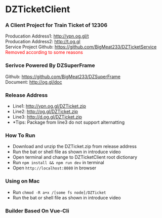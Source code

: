 # DZTicketClient

### A Client Project for Train Ticket of 12306  
Producation Address1: http://vpn.og.gl/t  
Producation Address2: http://t.og.gl  
Service Project Github: https://github.com/BigMeat233/DZTicketService  
<font color="red">Removed according to some reasons</font>  

### Serivce Powered By DZSuperFrame  
Github: https://github.com/BigMeat233/DZSuperFrame  
Document: http://og.gl/doc  

### Release Address
+ Line1: http://vpn.og.gl/DZTicket.zip    
+ Line2: http://og.gl/DZTicket.zip  
+ Line3: http://d.og.gl/DZTicket.zip  
+ *Tips: Package from line3 do not support alternatting  

### How To Run
+ Download and unzip the DZTicket.zip from release address
+ Run the bat or shell file as shown in introduce video
+ Open terminal and change to DZTicketClient root dictionary
+ Run ```npm install && npm run dev``` in terminal
+ Open ```http://localhost:8080``` in browser

### Using on Mac

+ Run ```chmod -R a+x /[some fs node]/DZTicket```
+ Run the bat or shell file as shown in introduce video

### Builder Based On Vue-Cli  
